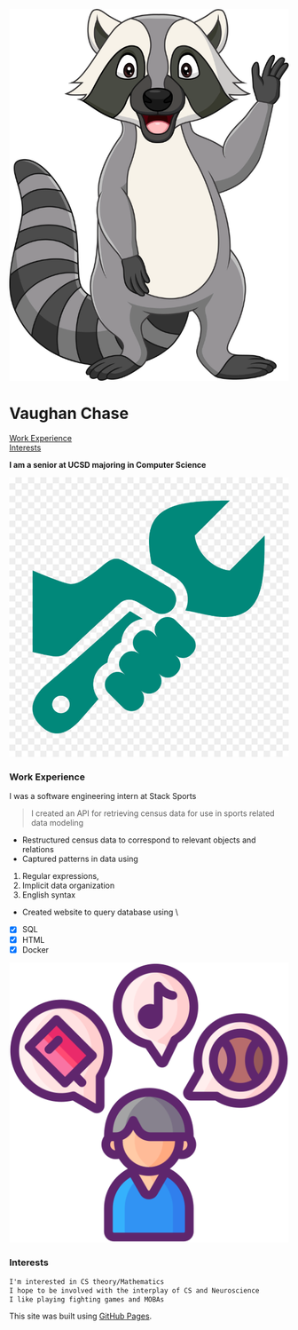 ![Image](Raccoon1.jpg)
# Vaughan Chase
[Work Experience](#workexperience)\
[Interests](#interests)

**I am a senior at UCSD majoring in Computer Science**

![Image](work.jpg)




### Work Experience
I was a software engineering intern at Stack Sports 

>I created an API for retrieving census data for use in sports related data modeling
- Restructured census data to correspond to relevant objects and relations
- Captured patterns in data using 
1. Regular expressions, 
2. Implicit data organization
3. English syntax
- Created website to query database using
\
- [x] SQL
- [x] HTML
- [x] Docker 

![Image](interests.png)
### Interests
```
I'm interested in CS theory/Mathematics
I hope to be involved with the interplay of CS and Neuroscience
I like playing fighting games and MOBAs
```

This site was built using [GitHub Pages](https://pages.github.com/).


